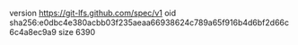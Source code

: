 version https://git-lfs.github.com/spec/v1
oid sha256:e0dbc4e380acbb03f235aeaa66938624c789a65f916b4d6bf2d66c6c4a8ec9a9
size 6390
